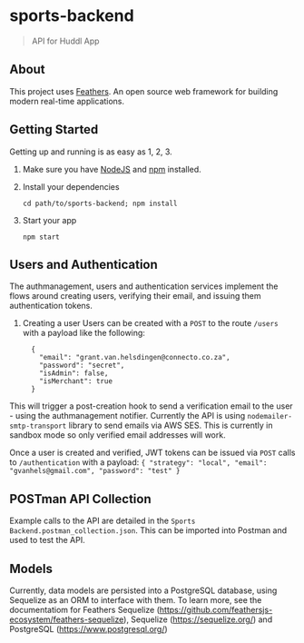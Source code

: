 # sports-backend

> API for Huddl App

## About

This project uses [Feathers](http://feathersjs.com). An open source web framework for building modern real-time applications.

## Getting Started

Getting up and running is as easy as 1, 2, 3.

1. Make sure you have [NodeJS](https://nodejs.org/) and [npm](https://www.npmjs.com/) installed.
2. Install your dependencies

    ```
    cd path/to/sports-backend; npm install
    ```

3. Start your app

    ```
    npm start
    ```


## Users and Authentication

The authmanagement, users and authentication services implement the flows around creating users, verifying their email, and issuing them authentication tokens.

1. Creating a user
  Users can be created with a `POST` to the route `/users` with a payload like the following: 
    ```
      {
        "email": "grant.van.helsdingen@connecto.co.za",
        "password": "secret",
        "isAdmin": false,
        "isMerchant": true
      }
    ```
  This will trigger a post-creation hook to send a verification email to the user - using the authmanagement notifier. Currently the API is using `nodemailer-smtp-transport` library to send emails via AWS SES. This is currently in sandbox mode so only verified email addresses will work.

  Once a user is created and verified, JWT tokens can be issued via `POST` calls to `/authentication` with a payload:
    ```
    {
      "strategy": "local",
      "email": "gvanhels@gmail.com",
      "password": "test"
    }
    ```

## POSTman API Collection

  Example calls to the API are detailed in the `Sports Backend.postman_collection.json`. This can be imported into Postman and used to test the API.

## Models

  Currently, data models are persisted into a PostgreSQL database, using Sequelize as an ORM to interface with them. To learn more, see the documentatiom for Feathers Sequelize (https://github.com/feathersjs-ecosystem/feathers-sequelize), Sequelize (https://sequelize.org/) and PostgreSQL (https://www.postgresql.org/)
